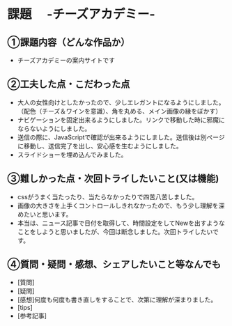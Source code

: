 # 課題　 -チーズアカデミー-

## ①課題内容（どんな作品か）
- チーズアカデミーの案内サイトです

## ②工夫した点・こだわった点
- 大人の女性向けとしたかったので、少しエレガントになるようにしました。（配色（チーズ＆ワインを意識）、角を丸める、メイン画像の縁をぼかす）
- ナビゲーションを固定出来るようにしました。リンクで移動した時に邪魔にならないようにしました。
- 送信の際に、JavaScriptで確認が出来るようにしました。送信後は別ページに移動し、送信完了を出し、安心感を生むようにしました。
- スライドショーを埋め込んでみました。


## ③難しかった点・次回トライしたいこと(又は機能)
- cssがうまく当たったり、当たらなかったりで四苦八苦しました。
- 画像の大きさを上手くコントロールしきれなかったので、もう少し理解を深めたいと思います。
- 本当は、ニュース記事で日付を取得して、時間設定をしてNewを出すようなことをしようと思いましたが、今回は断念しました。次回トライしたいです。


## ④質問・疑問・感想、シェアしたいこと等なんでも
- [質問]　
- [疑問]
- [感想]何度も何度も書き直しをすることで、次第に理解が深まりました。
- [tips]
- [参考記事]
